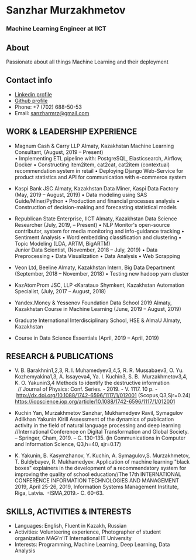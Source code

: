 # Sanzhar Murzakhmetov
### Machine Learning Engineer at IICT

## About
Passionate about all things Machine Learning and their deployment

## Contact info
- [Linkedin profile](https://www.linkedin.com/in/sanzharmrz/)
- [Github profile](https://github.com/sanzharmrz)
- Phone: +7 (702) 688-50-53
- Email: sanzharmrz@gmail.com

## WORK & LEADERSHIP EXPERIENCE

- Magnum Cash & Carry LLP							  Almaty, Kazakhstan
Machine Learning Consultant, (August, 2019 – Present)				   
    • Implementing ETL pipeline with: PostgreSQL, Elasticsearch, Airflow, Docker 
    • Constructing item2item, cat2cat, cat2item (contextual) recommendation system in retail
    • Deploying Django Web-Service for product statistics and API for communication with e-commerce system

- Kaspi Bank JSC		               					   Almaty, Kazakhstan
Data Miner, Kaspi Data Factory (May, 2019 – August, 2019)
    • Data modeling using SAS Guide/Miner/Python
    • Production and financial processes analysis
    • Construction of decision-making and forecasting statistical models

- Republican State Enterprise, IICT			 			  Almaty, Kazakhstan
Data Science Researcher (July, 2019, – Present)
    • NLP Monitor's open-source contributor, system for media monitoring and info-guidance tracking 
    • Sentiment Analysis
    • Word embedding classification and clustering
    • Topic Modeling (LDA, ARTM, BigARTM)					             	   
Junior Data Scientist,  (November, 2018 – July, 2019)
    • Data Preprocessing 
    • Data Visualization
    • Data Analysis 
    • Web Scrapping

- Veon Ltd, Beeline								     Almaty, Kazakhstan
Intern, Big Data Department (September, 2018 – November, 2018)
    • Testing new hadoop yarn cluster

- KazAtomProm JSC, LLP «Karatau»					              Shymkent, Kazakhstan
Automation Specialist, (July, 2017 – August, 2018)	
			             
- Yandex.Money & Yessenov Foundation Data School 2019			     Almaty, Kazakhstan	
Course in Machine Learning  (June, 2019 – August, 2019) 			

- Graduate International Interdisciplinary School, HSE & AlmaU                	     Almaty, Kazakhstan
- Course in Data Science Essentials (April,  2019 – April, 2019)

## RESEARCH & PUBLICATIONS

- V. B. Barakhnin1,2,3, R. I. Muhamedyev3,4,5, R. R. Mussabaev3, O. Yu. Kozhemyakina1,3, A. Issayeva4, Ya. I. Kuchin3, S. В.  Murzakhmetov3,4, K. O. Yakunin3,4 Methods to identify the destructive information       // Journal of Physics: Conf. Series. - 2019. - V. 1117. 10 p. - http://dx.doi.org/10.1088/1742-6596/1117/1/012001 (Scopus,Q3,Sjr=0.24) https://iopscience.iop.org/article/10.1088/1742-6596/1117/1/012001

- Kuchin Yan, Murzakhmetov Sanzhar, Mukhamedyev Ravil, Symagulov Adilkhan Yakunin Kirill Assessment of the dynamics of publication activity in the field of natural language processing and deep learning //International Conference on Digital Transformation and Global Society. – Springer, Cham, 2019. – С. 130-135. (in Communications in Computer and Information Science, Q3,h=40, sjr=0.17) 

- K. Yakunin, B. Kasymzhanov, Y. Kuchin, A. Symagulov,S. Murzakhmetov, T. Buldybayev, R. Mukhamedyev. Application of machine learning "black boxes" explainers in the development of a recommendatory system for improving the quality of school education//The 17th INTERNATIONAL CONFERENCE INFORMATION TECHNOLOGIES AND MANAGEMENT 2019, April 25-26, 2019, Information Systems Management Institute, Riga, Latvia.  -ISMA,2019.- C. 60-63.   

## SKILLS, ACTIVITIES & INTERESTS

- Languages: 		English, Fluent in Kazakh, Russian
- Activities:	Volunteering experience, Photographer of student organization MAG’n’IT International IT University
- Interests: 		Programming, Machine Learning, Deep Learning, Data Analysis 
